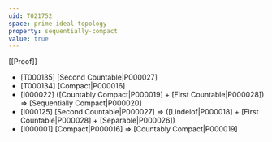 ```yaml
---
uid: T021752
space: prime-ideal-topology
property: sequentially-compact
value: true
---
```

[[Proof]]

* [T000135] [Second Countable|P000027]
* [T000134] [Compact|P000016]
* [I000022] ([Countably Compact|P000019] + [First Countable|P000028]) => [Sequentially Compact|P000020]
* [I000125] [Second Countable|P000027] => ([Lindelof|P000018] + [First Countable|P000028] + [Separable|P000026])
* [I000001] [Compact|P000016] => [Countably Compact|P000019]

